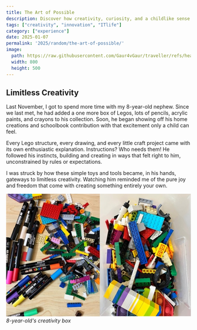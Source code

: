 ```yaml
---
title: The Art of Possible
description: Discover how creativity, curiosity, and a childlike sense of wonder can inspire innovation in software development. Explore lessons from Legos, real-world coding challenges, and the art of turning ideas into impactful solutions.
tags: ["creativity", "innovation", "ITlife"]
category: ["experience"]
date: 2025-01-07
permalink: '2025/random/the-art-of-possible/'
image:
  path: https://raw.githubusercontent.com/Gaur4vGaur/traveller/refs/heads/master/images/random/2025-01-07-the-art-of-possible/cover.jpg
  width: 800
  height: 500
---
```


## Limitless Creativity
Last November, I got to spend more time with my 8-year-old nephew. Since we last met, he had added a one more box of Legos, lots of pencils, acrylic paints, and crayons to his collection. Soon, he began showing off his home creations and schoolbook contribution with that excitement only a child can feel.

Every Lego structure, every drawing, and every little craft project came with its own enthusiastic explanation. Instructions? Who needs them! He followed his instincts, building and creating in ways that felt right to him, unconstrained by rules or expectations.

I was struck by how these simple toys and tools became, in his hands, gateways to limitless creativity. Watching him reminded me of the pure joy and freedom that come with creating something entirely your own.


![Creativity Box](https://raw.githubusercontent.com/Gaur4vGaur/traveller/refs/heads/master/images/random/2025-01-07-the-art-of-possible/the-art-of-possible_nephew_small.jpg)*8-year-old's creativity box*

